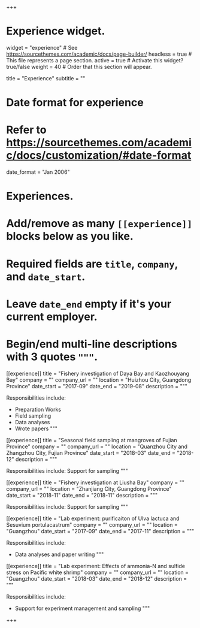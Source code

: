 +++
# Experience widget.
widget = "experience"  # See https://sourcethemes.com/academic/docs/page-builder/
headless = true  # This file represents a page section.
active = true  # Activate this widget? true/false
weight = 40  # Order that this section will appear.

title = "Experience"
subtitle = ""

# Date format for experience
#   Refer to https://sourcethemes.com/academic/docs/customization/#date-format
date_format = "Jan 2006"

# Experiences.
#   Add/remove as many `[[experience]]` blocks below as you like.
#   Required fields are `title`, `company`, and `date_start`.
#   Leave `date_end` empty if it's your current employer.
#   Begin/end multi-line descriptions with 3 quotes `"""`.
[[experience]]
  title = "Fishery investigation of Daya Bay and Kaozhouyang Bay"
  company = ""
  company_url = ""
  location = "Huizhou City, Guangdong Province"
  date_start = "2017-09"
  date_end = "2019-08"
  description = """

  Responsibilities include:
  * Preparation Works
  * Field sampling
  * Data analyses
  * Wrote papers
  """

[[experience]]
  title = "Seasonal field sampling at mangroves of Fujian Province"
  company = ""
  company_url = ""
  location = "Quanzhou City and Zhangzhou City, Fujian Province"
  date_start = "2018-03"
  date_end = "2018-12"
  description = """
  
  Responsibilities include:
  Support for sampling
  """

[[experience]]
  title = "Fishery investigation at Liusha Bay"
  company = ""
  company_url = ""
  location = "Zhanjiang City, Guangdong Province"
  date_start = "2018-11"
  date_end = "2018-11"
  description = """
  
  Responsibilities include:
  Support for sampling
  """


[[experience]]
  title = "Lab experiment: purificaiton of Ulva lactuca and Sesuvium portulacastrum"
  company = ""
  company_url = ""
  location = "Guangzhou"
  date_start = "2017-09"
  date_end = "2017-11"
  description = """
  
  Responsibilities include:
  * Data analyses and paper writing
  """

[[experience]]
  title = "Lab experiment: Effects of ammonia-N and sulfide stress on Pacific white shrimp"
  company = ""
  company_url = ""
  location = "Guangzhou"
  date_start = "2018-03"
  date_end = "2018-12"
  description = """
  
  Responsibilities include:
  * Support for experiment management and sampling
  """


+++
